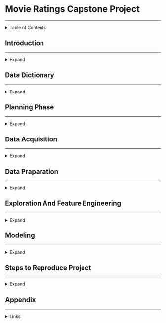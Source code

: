 # Movie Ratings Capstone Project
<hr>

<details>
<summary>Table of Contents</summary>
<summary>Introduction</summary>
<summary>Planning Phase </summary>
<summary>Data Acquisition</summary>
<summary>Prepare Phase </summary>
<summary>Exploration Phase</summary>
<summary>Modeling </summary>
<summary>Key Findings and Summary </summary>
<summary>Steps to Reproduce the Project </summary>

</details>

## Introduction 
<hr>

<details>
<summary>Expand</summary>
SAMPLE TEXT 
    
Using the data available from the iMDb API, our team intends to compare different features of movies made between the year 2000 and present day in an attempt to determine the key features that might predict how successful the movie is(Success being measured by iMBd scores/public ratings). 
Once we explore the data, we will look for any trends that show over the past 2 decades that may have affected what makes a movie successful.  In those 20 years, streaming has risen in popularity, consumer tastes have changed and even how movies are structured has changed(cinematic universes), all of which may have altered what causes a movie's success. Taking these into account, we can build a model that can predict a movie's success rate , thus giving insight into how to outline movies for maximum success in the theaters.   
</details>



## Data Dictionary

<hr>

<details>
<summary>Expand</summary>
      
| Feature  | Desctiption |
| :-------------: | :-------------: |
| Content Cell  | Content Cell  |
| Content Cell  | Content Cell  |
| Content Cell  | Content Cell  |
| Content Cell  | Content Cell  |
| Content Cell  | Content Cell  |
| Content Cell  | Content Cell  |
| Content Cell  | Content Cell  |
| Content Cell  | Content Cell  |
| Content Cell  | Content Cell  |
| Content Cell  | Content Cell  |
</details>
  

## Planning Phase
<hr>

<details>
<summary>Expand</summary>
    Planning text goes here...
</details>

## Data Acquisition
<hr>

<details>
<summary>Expand</summary>
    Acquisition text goes here...

</details>

## Data Praparation 
<hr>

<details>
<summary>Expand</summary>
    Prepare goes here...
</details>

## Exploration And Feature Engineering 
<hr>

<details>
<summary>Expand</summary>
    Explore goes here...
</details>

## Modeling 
<hr>

<details>
<summary>Expand</summary>
    Modeling goes here...
</details>


## Steps to Reproduce Project 
<hr>

<details>
<summary>Expand</summary>
  <ol>
      <li>Step 1</li>
      <li>Step 2</li>
      <li>Step 3</li>
  </ol>
</details>

## Appendix 
<hr>

<details>
<summary>Links</summary>
    <a href = 'https://github.com/Movie-Success-Capstone/Movie-Capstone'>Github</a>
    <br>
    <a href = 'https://github.com/Movie-Success-Capstone/Movie-Capstone'>Google Slides</a>

</details>


